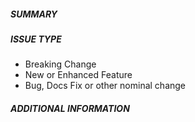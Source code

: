 ##### SUMMARY
<!--- Describe the change, including rationale and design decisions -->

<!---
If you are fixing an existing issue, please include "fixes #nnn" in your
commit message and your description; but you should still explain what
the change does.
-->

##### ISSUE TYPE
<!--- Pick one below and delete the rest: -->
 - Breaking Change 
 - New or Enhanced Feature
 - Bug, Docs Fix or other nominal change

##### ADDITIONAL INFORMATION
<!---
Include additional information to help people understand the change here.
For bugs that don't have a linked bug report, a step-by-step reproduction
of the problem is helpful.
-->

<!--- Paste verbatim command output below, e.g. before and after your change -->
```

```

